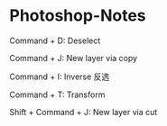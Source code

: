 # Photoshop-Notes

Command + D: Deselect

Command + J: New layer via copy	

Command + I: Inverse 反选

Command + T: Transform

Shift + Command + J: New layer via cut
